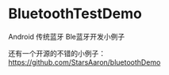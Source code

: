 # BluetoothTestDemo

Android 传统蓝牙 Ble蓝牙开发小例子

还有一个开源的不错的小例子：
https://github.com/StarsAaron/bluetoothDemo
